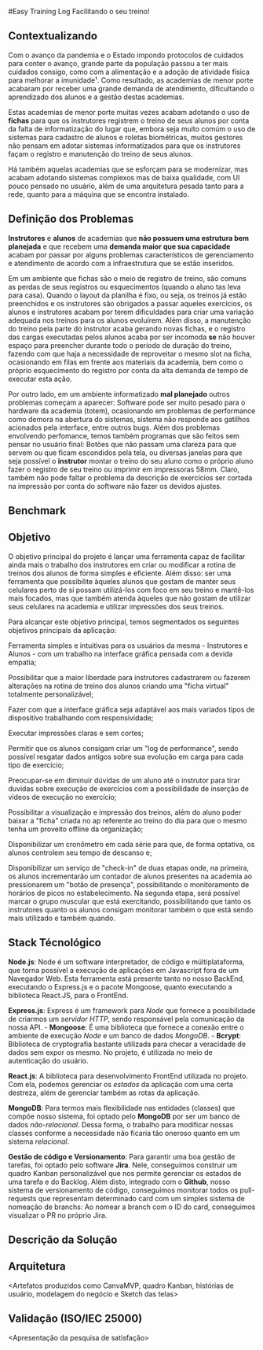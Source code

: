 #Easy Training Log 
Facilitando o seu treino!

## Contextualizando
Com o avanço da pandemia e o Estado impondo protocolos de cuidados para conter o avanço, grande parte da população passou a ter mais cuidados consigo, como com a alimentação e a adoção de atividade física para melhorar a imunidade¹. Como resultado, as academias de menor porte acabaram por receber uma grande demanda de atendimento, dificultando o aprendizado dos alunos e a gestão destas academias.

Estas academias de menor porte muitas vezes acabam adotando o uso de **fichas** para que os instrutores registrem o treino de seus alunos por conta da falta de informatização do lugar que, embora seja muito comúm o uso de sistemas para cadastro de alunos e roletas biométricas, muitos gestores não pensam em adotar sistemas informatizados para que os instrutores façam o registro e manutenção do treino de seus alunos.

Há também aquelas academias que se esforçam para se modernizar, mas acabam adotando sistemas complexos mas de baixa qualidade, com UI pouco pensado no usuário, além de uma arquitetura pesada tanto para a rede, quanto para a máquina que se encontra instalado.

## Definição dos Problemas

**Instrutores** e **alunos** de academias que **não possuem uma estrutura bem planejada** e que recebem uma **demanda maior que sua capacidade** acabam por passar por alguns problemas característicos de gerenciamento e atendimento de acordo com a infraestrutura que se estão inseridos.

Em um ambiente que fichas são o meio de registro de treino, são comuns as perdas de seus registros ou esquecimentos (quando o aluno tas leva para casa). Quando o layout da planilha é fixo, ou seja, os treinos já estão preenchidos e os instrutores são obrigados a passar aqueles exercícios, os alunos e instrutores acabam por terem dificuldades para criar uma variação adequada nos treinos para os alunos evoluírem. Além disso, a manutenção do treino pela parte do instrutor acaba gerando novas fichas, e o registro das cargas executadas pelos alunos acaba por ser incomoda **se** não houver espaço para preencher durante todo o período de duração do treino, fazendo com que haja a necessidade de reproveitar o mesmo slot na ficha, ocasionando em filas em frente aos materiais da academia, bem como o próprio esquecimento do registro por conta da alta demanda de tempo de executar esta ação.

Por outro lado, em um ambiente informatizado **mal planejado** outros problemas começam a aparecer: Software pode ser muito pesado para o hardware da academia (totem), ocasionando em problemas de performance como demora na abertura do sistemas, sistema não responde aos gatilhos acionados pela interface, entre outros bugs. Além dos problemas envolvendo perfomance, temos também programas que são feitos sem pensar no usuário final: Botões que não passam uma clareza para que servem ou que ficam escondidos pela tela, ou diversas janelas para que seja possível o **instrutor** montar o treino do seu aluno como o próprio aluno fazer o registro de seu treino ou imprimir em impressoras 58mm. Claro, também não pode faltar o problema da descrição de exercícios ser cortada na impressão por conta do software não fazer  os devidos ajustes.


## Benchmark

## Objetivo 
O objetivo principal do projeto é lançar uma ferramenta capaz de facilitar ainda mais o trabalho dos instrutores em criar ou modificar a rotina de treinos dos alunos de forma simples e eficiente. Além disso: ser uma ferramenta que possibilite àqueles alunos que gostam de manter seus celulares perto de si possam utilizá-los com foco em seu treino e mantê-los mais focados, mas que também atenda àqueles que não gostam de utilizar seus celulares na academia e utilizar impressões dos seus treinos.

Para alcançar este objetivo principal, temos segmentados os seguintes objetivos principais da aplicação:

Ferramenta simples e intuitivas para os usuários da mesma - Instrutores e Alunos - com um trabalho na interface gráfica pensada com a devida empatia;

Possibilitar que a maior liberdade para instrutores cadastrarem ou fazerem alterações na rotina de treino dos alunos criando uma "ficha virtual" totalmente personalizável;

Fazer com que a interface gráfica seja adaptável aos mais variados tipos de dispositivo trabalhando com responsividade;

Executar impressões claras e sem cortes;

Permitir que os alunos consigam criar um "log de performance", sendo possível resgatar dados antigos sobre sua evolução em carga para cada tipo de exercício;

Preocupar-se em diminuir dúvidas de um aluno até o instrutor para tirar duvidas sobre execução de exercícios com a possibilidade de inserção de vídeos de execução no exercício;

Possibilitar a visualização e impressão dos treinos, além do aluno poder baixar a "ficha" criada no ap referente ao treino do dia para que o mesmo tenha um proveito offline da organização;

Disponibilizar um cronômetro em cada série para que, de forma optativa, os alunos controlem seu tempo de descanso e;

Disponibilizar um serviço de "check-in" de duas etapas onde, na primeira, os alunos incrementarão um contador de alunos presentes na academia ao pressionarem um "botão de presença", possibilitando o monitoramento de horários de picos no estabelecimento. Na segunda etapa, será possível marcar o grupo muscular que está exercitando, possibilitando que tanto os instrutores quanto os alunos consigam monitorar também o que está sendo mais utilizado e também quando.

## Stack Técnológico
**Node.js**: Node é um software interpretador, de código  e múltiplataforma, que torna possível a execução de aplicações em Javascript fora de um Navegador Web. Esta ferramenta está presente tanto no nosso BackEnd, executando o Express.js e o pacote Mongoose, quanto executando a biblioteca React.JS, para o FrontEnd.

**Express.js**: Express é um framework para *Node* que fornece a possibilidade de criarmos um *servidor HTTP*, sendo responsável pela comunicação da nossa API.
    - **Mongoose**: É uma biblioteca que fornece a conexão entre o ambiente de execução *Node* e um banco de dados *MongoDB*.
    - **Bcrypt**: Biblioteca de cryptografia bastante utilizada para checar a veracidade de dados sem expor os mesmo. No projeto, é utilizada no meio de autenticação do usuário.

**React.js**: A biblioteca para desenvolvimento FrontEnd utilizada no projeto. Com ela, podemos gerenciar os *estados* da aplicação com uma certa destreza, além de gerenciar também as rotas da aplicação.

**MongoDB**: Para termos mais flexibilidade nas entidades (classes) que compõe nosso sistema, foi optado pelo **MongoDB** por ser um banco de dados *não-relacional*. Dessa forma, o trabalho para modificar nossas classes conforme a necessidade não ficaria tão oneroso quanto em um sistema *relacional*.

**Gestão de código e Versionamento**: Para garantir uma boa gestão de tarefas, foi optado pelo software **Jira**. Nele, conseguimos construir um quadro Kanban personalizável que nos permite gerenciar os estados de uma tarefa e do Backlog. Além disto, integrado com o **Github**, nosso sistema de versionamento de código, conseguimos monitorar todos os pull-requests que representam determinado card com um simples sistema de nomeação de branchs: Ao nomear a branch com o ID do card, conseguimos visualizar o PR no próprio Jira.

## Descrição da Solução

<Como a ferramenta Funciona e com prints de tela>

## Arquitetura 
<Artefatos produzidos como CanvaMVP, quadro Kanban, histórias de usuário, modelagem do negócio e Sketch das telas>



## Validação (ISO/IEC 25000)
<Apresentação da pesquisa de satisfação>







